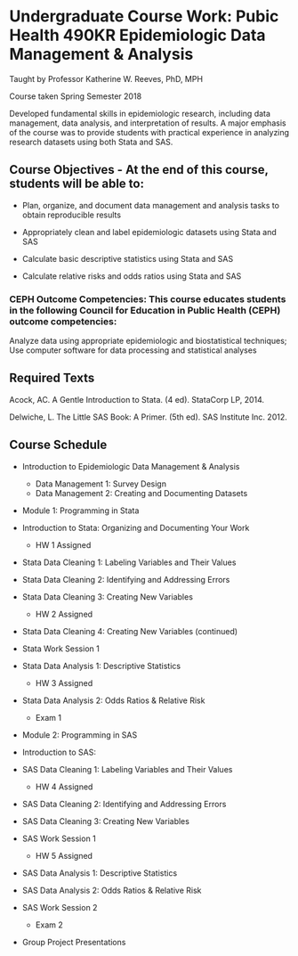 
# Undergraduate Course Work: Pubic Health 490KR Epidemiologic Data Management & Analysis
Taught by Professor Katherine W. Reeves, PhD, MPH

Course taken Spring Semester 2018

Developed fundamental skills in epidemiologic research, including data management, data analysis, and interpretation of results. A major emphasis of the course was to provide students with practical experience in analyzing research datasets using both Stata and SAS.

## Course Objectives - At the end of this course, students will be able to:

- Plan, organize, and document data management and analysis tasks to obtain reproducible results

 - Appropriately clean and label epidemiologic datasets using Stata and SAS

 - Calculate basic descriptive statistics using Stata and SAS

 - Calculate relative risks and odds ratios using Stata and SAS
 
### CEPH Outcome Competencies: This course educates students in the following Council for Education in Public Health (CEPH) outcome competencies:
Analyze data using appropriate epidemiologic and biostatistical techniques; Use computer software for data processing and statistical analyses

## Required Texts

Acock, AC. A Gentle Introduction to Stata. (4 ed). StataCorp LP, 2014.

Delwiche, L. The Little SAS Book: A Primer. (5th ed). SAS Institute Inc. 2012.


## Course Schedule


- Introduction to Epidemiologic Data Management & Analysis 
  - Data Management 1: Survey Design
  - Data Management 2: Creating and Documenting Datasets
 - Module 1: Programming in Stata

- Introduction to Stata: Organizing and Documenting Your Work
   - HW 1 Assigned
 - Stata Data Cleaning 1: Labeling Variables and Their Values 
 - Stata Data Cleaning 2: Identifying and Addressing Errors
 - Stata Data Cleaning 3: Creating New Variables
   - HW 2 Assigned
 - Stata Data Cleaning 4: Creating New Variables (continued) 
 - Stata Work Session 1
 - Stata Data Analysis 1: Descriptive Statistics
   - HW 3 Assigned
 - Stata Data Analysis 2: Odds Ratios & Relative Risk
   - Exam 1
 - Module 2: Programming in SAS

- Introduction to SAS:

 - SAS Data Cleaning 1: Labeling Variables and Their Values
   - HW 4 Assigned
 - SAS Data Cleaning 2: Identifying and Addressing Errors
 - SAS Data Cleaning 3: Creating New Variables
 - SAS Work Session 1
   - HW 5 Assigned
 - SAS Data Analysis 1: Descriptive Statistics
 - SAS Data Analysis 2: Odds Ratios & Relative Risk
 - SAS Work Session 2
   - Exam 2
- Group Project Presentations
